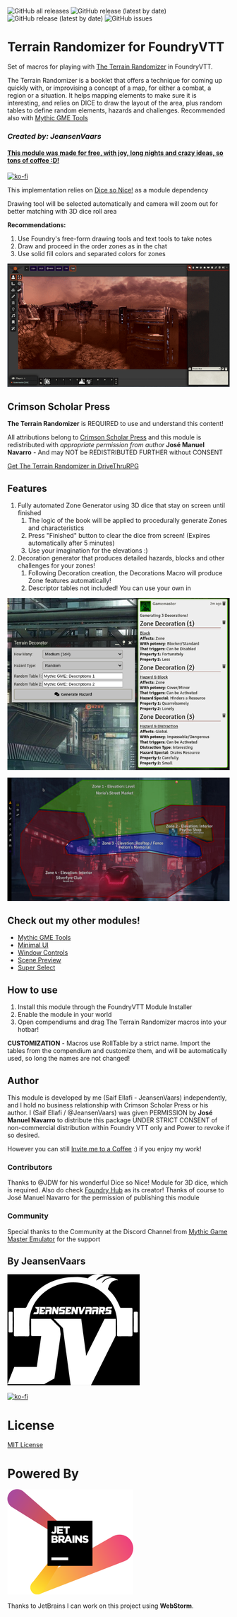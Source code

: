 ![GitHub all releases](https://img.shields.io/github/downloads/saif-ellafi/foundryvtt-terrain-randomizer/total?logo=GitHub) ![GitHub release (latest by date)](https://img.shields.io/github/downloads/saif-ellafi/foundryvtt-terrain-randomizer/latest/total) ![GitHub release (latest by date)](https://img.shields.io/github/v/release/saif-ellafi/foundryvtt-terrain-randomizer) ![GitHub issues](https://img.shields.io/github/issues-raw/saif-ellafi/foundryvtt-terrain-randomizer)
# Terrain Randomizer for FoundryVTT

Set of macros for playing
with [The Terrain Randomizer](https://www.drivethrurpg.com/product/359218/The-Terrain-Randomizer) in FoundryVTT.

The Terrain Randomizer is a booklet that offers a technique for coming up quickly with, or improvising a concept of a map, for either a combat, a region or a situation. It helps mapping elements to make sure it is interesting, and relies on DICE to draw the layout of the area, plus random tables to define random elements, hazards and challenges. Recommended also with [Mythic GME Tools](https://github.com/saif-ellafi/foundryvtt-mythic-gme)

### _Created by: JeansenVaars_
#### [This module was made for free, with joy, long nights and crazy ideas, so tons of coffee :D!](https://ko-fi.com/jeansenvaars)
[![ko-fi](https://ko-fi.com/img/githubbutton_sm.svg)](https://ko-fi.com/V7V14D3AH)

This implementation relies on [Dice so Nice!](https://foundryvtt.com/packages/dice-so-nice) as a module dependency

Drawing tool will be selected automatically and camera will zoom out for better matching with 3D dice roll area

**Recommendations:**
1. Use Foundry's free-form drawing tools and text tools to take notes
2. Draw and proceed in the order zones as in the chat
3. Use solid fill colors and separated colors for zones

![randomizer-example.gif](randomizer-example2.gif)

## Crimson Scholar Press

**The Terrain Randomizer** is REQUIRED to use and understand this content!

All attributions belong to [Crimson Scholar Press](https://www.drivethrurpg.com/browse/pub/19647/Crimson-Scholar-Press)
and this module is redistributed with _appropriate permission from author_ **José Manuel Navarro** - And may NOT be REDISTRIBUTED FURTHER without CONSENT

[Get The Terrain Randomizer in DriveThruRPG](https://www.drivethrurpg.com/product/359218/The-Terrain-Randomizer)

## Features

1. Fully automated Zone Generator using 3D dice that stay on screen until finished
   1. The logic of the book will be applied to procedurally generate Zones and characteristics
   2. Press "Finished" button to clear the dice from screen! (Expires automatically after 5 minutes)
   3. Use your imagination for the elevations :)
2. Decoration generator that produces detailed hazards, blocks and other challenges for your zones!
   1. Following Decoration creation, the Decorations Macro will produce Zone features automatically!
   2. Descriptor tables not included! You can use your own in 

![img_2.png](img_2.png)

![example.png](example.png)

## Check out my other modules!

* [Mythic GME Tools](https://github.com/saif-ellafi/foundryvtt-mythic-gme)
* [Minimal UI](https://github.com/saif-ellafi/foundryvtt-minimal-ui)
* [Window Controls](https://github.com/saif-ellafi/foundryvtt-window-controls)
* [Scene Preview](https://github.com/saif-ellafi/foundryvtt-scene-preview)
* [Super Select](https://github.com/saif-ellafi/foundryvtt-super-select)

## How to use

1. Install this module through the FoundryVTT Module Installer
2. Enable the module in your world
3. Open compendiums and drag The Terrain Randomizer macros into your hotbar! 

**CUSTOMIZATION** - Macros use RollTable by a strict name. Import the tables from the compendium and customize them, and will be automatically used, so long the names are not changed!

## Author

This module is developed by me (Saif Ellafi - JeansenVaars) independently, and I hold no business relationship with Crimson Scholar Press or his author. I (Saif Ellafi / @JeansenVaars) was given PERMISSION by **José Manuel Navarro** to distribute this package UNDER STRICT
CONSENT of non-commercial distribution within Foundry VTT only and Power to revoke if so desired.

However you can still [Invite me to a Coffee](#by-jeansenvaars) :) if you enjoy my work!

### Contributors

Thanks to @JDW for his wonderful Dice so Nice! Module for 3D dice, which is required. Also do check [Foundry Hub](https://www.foundryvtt-hub.com) as its creator!
Thanks of course to José Manuel Navarro for the permission of publishing this module

### Community

Special thanks to the Community at the Discord Channel from [Mythic Game Master Emulator](https://discord.gg/hyHUuZEt) for the support

## By JeansenVaars

![JVLogo](logo-small-black.png)

[![ko-fi](https://ko-fi.com/img/githubbutton_sm.svg)](https://ko-fi.com/V7V14D3AH)

# License

[MIT License](./LICENSE.md)

# Powered By

[![JetBrains](./jetbrains.svg)](https://www.jetbrains.com)

Thanks to JetBrains I can work on this project using **WebStorm**.
